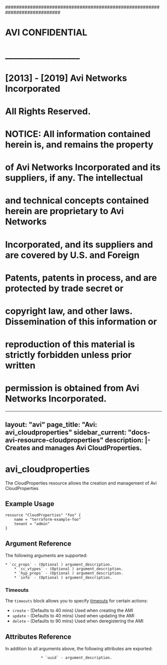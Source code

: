 
############################################################################
#
# AVI CONFIDENTIAL
# __________________
#
# [2013] - [2019] Avi Networks Incorporated
# All Rights Reserved.
#
# NOTICE: All information contained herein is, and remains the property
# of Avi Networks Incorporated and its suppliers, if any. The intellectual
# and technical concepts contained herein are proprietary to Avi Networks
# Incorporated, and its suppliers and are covered by U.S. and Foreign
# Patents, patents in process, and are protected by trade secret or
# copyright law, and other laws. Dissemination of this information or
# reproduction of this material is strictly forbidden unless prior written
# permission is obtained from Avi Networks Incorporated.
###

---
layout: "avi"
page_title: "Avi: avi_cloudproperties"
sidebar_current: "docs-avi-resource-cloudproperties"
description: |-
  Creates and manages Avi CloudProperties.
---

# avi_cloudproperties

The CloudProperties resource allows the creation and management of Avi CloudProperties

## Example Usage

```hcl
resource "CloudProperties" "foo" {
    name = "terraform-example-foo"
    tenant = "admin"
}
```

## Argument Reference

The following arguments are supported:

    * `cc_props` - (Optional ) argument_description.
        * `cc_vtypes` - (Optional ) argument_description.
        * `hyp_props` - (Optional ) argument_description.
        * `info` - (Optional ) argument_description.
        
### Timeouts

The `timeouts` block allows you to specify [timeouts](https://www.terraform.io/docs/configuration/resources.html#timeouts) for certain actions:

* `create` - (Defaults to 40 mins) Used when creating the AMI
* `update` - (Defaults to 40 mins) Used when updating the AMI
* `delete` - (Defaults to 90 mins) Used when deregistering the AMI

## Attributes Reference

In addition to all arguments above, the following attributes are exported:

                    * `uuid` - argument_description.
    
